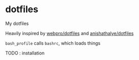 # dotfiles
My dotfiles

Heavily inspired by [webpro/dotfiles](https://github.com/webpro/dotfiles) and [anishathalye/dotfiles](https://github.com/anishathalye/dotfiles)

`bash_profile` calls `bashrc`, which loads things

TODO : installation

